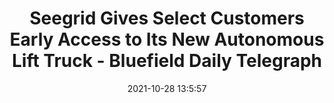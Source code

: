 ---
"title": "Seegrid Gives Select Customers Early Access to Its New Autonomous Lift Truck - Bluefield Daily Telegraph"
"date": "2021-10-28 13:5:57"
"feed_name": "GOOGLENEWSINDUSTRIAL"
"feed_website": "https://news.google.com/search?q=industrial%2Bincident&hl=en-US&gl=US&ceid=US:en"
"feed_rss": "https://news.google.com/rss/search?q=industrial%2Bincident&hl=en-US&gl=US&ceid=US:en"
"link": "https://www.bdtonline.com/news/nation_world/seegrid-gives-select-customers-early-access-to-its-new-autonomous-lift-truck/article_52029a44-0453-5fe7-97be-6c8a9196d8fb.html"
"source": "{'href': 'https://www.bdtonline.com', 'title': 'Bluefield Daily Telegraph'}"
"file": "_posts/2021-1-1-b97ad26fe7ab7208a46cd21a7053498e82ee81bc.md"
"accident": "0"
"drilling": "0"
"dead": "0"
"injured": "0"
"arrested": "0"
"place": "unknown place"
"where": "unknown site"
"causes": "unknown"
"place_uri": "unknown place"
---